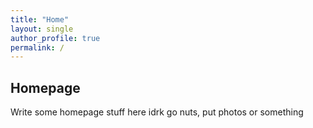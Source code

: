 ```yaml
---
title: "Home"
layout: single
author_profile: true
permalink: /
---
```


## Homepage

Write some homepage stuff here idrk go nuts, put photos or something
